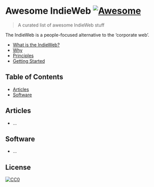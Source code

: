 # Awesome IndieWeb [![Awesome](https://cdn.rawgit.com/sindresorhus/awesome/d7305f38d29fed78fa85652e3a63e154dd8e8829/media/badge.svg)](https://github.com/sindresorhus/awesome)

> A curated list of awesome IndieWeb stuff

The IndieWeb is a people-focused alternative to the ‘corporate web’.

* [What is the IndieWeb?](https://indiewebcamp.com/)
* [Why](https://indiewebcamp.com/why)
* [Principles](https://indiewebcamp.com/principles)
* [Getting Started](https://indiewebcamp.com/Getting_Started)

## Table of Contents

* [Articles](#articles)
* [Software](#software)

## Articles

* ...

## Software

* ...

## License

[![CC0](http://mirrors.creativecommons.org/presskit/buttons/88x31/svg/cc-zero.svg)](https://creativecommons.org/publicdomain/zero/1.0/)
